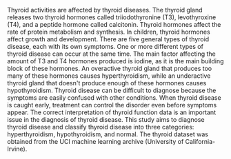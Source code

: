 Thyroid activities are affected by thyroid diseases. The thyroid gland releases two thyroid hormones called triiodothyronine (T3), levothyroxine (T4), and a peptide hormone called calcitonin. Thyroid hormones affect the rate of protein metabolism and synthesis. In children, thyroid hormones affect growth and development. There are five general types of thyroid disease, each with its own symptoms. One or more different types of thyroid disease can occur at the same time. The main factor affecting the amount of T3 and T4 hormones produced is iodine, as it is the main building block of these hormones. An overactive thyroid gland that produces too many of these hormones causes hyperthyroidism, while an underactive thyroid gland that doesn't produce enough of these hormones causes hypothyroidism. Thyroid disease can be difficult to diagnose because the symptoms are easily confused with other conditions. When thyroid disease is caught early, treatment can control the disorder even before symptoms appear. The correct interpretation of thyroid function data is an important issue in the diagnosis of thyroid disease. This study aims to diagnose thyroid disease and classify thyroid disease into three categories: hyperthyroidism, hypothyroidism, and normal. The thyroid dataset was obtained from the UCI machine learning archive (University of California-Irvine).
